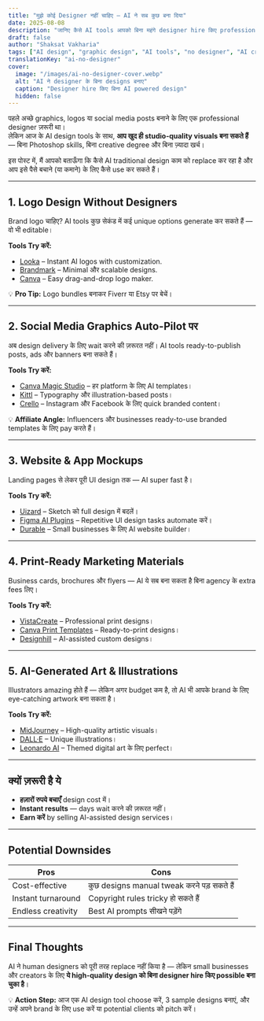 ```yaml
---
title: "मुझे कोई Designer नहीं चाहिए – AI ने सब कुछ बना दिया"
date: 2025-08-08
description: "जानिए कैसे AI tools आपको बिना महंगे designer hire किए professional लोगो, graphics और marketing materials बनाने में मदद करते हैं।"
draft: false
author: "Shaksat Vakharia"
tags: ["AI design", "graphic design", "AI tools", "no designer", "AI creativity"]
translationKey: "ai-no-designer"
cover:
  image: "/images/ai-no-designer-cover.webp"
  alt: "AI ने designer के बिना designs बनाए"
  caption: "Designer hire किए बिना AI powered design"
  hidden: false
---
```


पहले अच्छे graphics, logos या social media posts बनाने के लिए एक professional designer ज़रूरी था।  
लेकिन आज के AI design tools के साथ, **आप खुद ही studio-quality visuals बना सकते हैं** — बिना Photoshop skills, बिना creative degree और बिना ज़्यादा खर्च।

इस पोस्ट में, मैं आपको बताऊँगा कि कैसे AI traditional design काम को replace कर रहा है और आप इसे पैसे बचाने (या कमाने) के लिए कैसे use कर सकते हैं।

---

## **1. Logo Design Without Designers**
Brand logo चाहिए? AI tools कुछ सेकंड में कई unique options generate कर सकते हैं — वो भी editable।

**Tools Try करें:**
- [Looka](#) – Instant AI logos with customization.
- [Brandmark](#) – Minimal और scalable designs.
- [Canva](#) – Easy drag-and-drop logo maker.

💡 **Pro Tip:** Logo bundles बनाकर Fiverr या Etsy पर बेचें।

---

## **2. Social Media Graphics Auto-Pilot पर**
अब design delivery के लिए wait करने की ज़रूरत नहीं। AI tools ready-to-publish posts, ads और banners बना सकते हैं।

**Tools Try करें:**
- [Canva Magic Studio](#) – हर platform के लिए AI templates।
- [Kittl](#) – Typography और illustration-based posts।
- [Crello](#) – Instagram और Facebook के लिए quick branded content।

💡 **Affiliate Angle:** Influencers और businesses ready-to-use branded templates के लिए pay करते हैं।

---

## **3. Website & App Mockups**
Landing pages से लेकर पूरी UI design तक — AI super fast है।

**Tools Try करें:**
- [Uizard](#) – Sketch को full design में बदलें।
- [Figma AI Plugins](#) – Repetitive UI design tasks automate करें।
- [Durable](#) – Small businesses के लिए AI website builder।

---

## **4. Print-Ready Marketing Materials**
Business cards, brochures और flyers — AI ये सब बना सकता है बिना agency के extra fees लिए।

**Tools Try करें:**
- [VistaCreate](#) – Professional print designs।
- [Canva Print Templates](#) – Ready-to-print designs।
- [Designhill](#) – AI-assisted custom designs।

---

## **5. AI-Generated Art & Illustrations**
Illustrators amazing होते हैं — लेकिन अगर budget कम है, तो AI भी आपके brand के लिए eye-catching artwork बना सकता है।

**Tools Try करें:**
- [MidJourney](#) – High-quality artistic visuals।
- [DALL·E](#) – Unique illustrations।
- [Leonardo AI](#) – Themed digital art के लिए perfect।

---

## **क्यों ज़रूरी है ये**
- **हज़ारों रुपये बचाएँ** design cost में।
- **Instant results** — days wait करने की ज़रूरत नहीं।
- **Earn करें** by selling AI-assisted design services।

---

## **Potential Downsides**
| Pros | Cons |
|------|------|
| Cost-effective | कुछ designs manual tweak करने पड़ सकते हैं |
| Instant turnaround | Copyright rules tricky हो सकते हैं |
| Endless creativity | Best AI prompts सीखने पड़ेंगे |

---

## **Final Thoughts**
AI ने human designers को पूरी तरह replace नहीं किया है — लेकिन small businesses और creators के लिए **ये high-quality design को बिना designer hire किए possible बना चुका है**।

💡 **Action Step:** आज एक AI design tool choose करें, 3 sample designs बनाएं, और उन्हें अपने brand के लिए use करें या potential clients को pitch करें।
